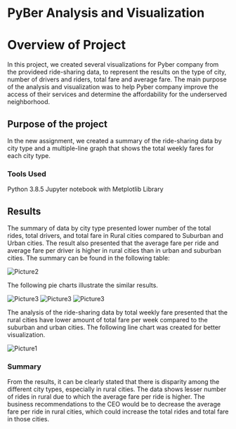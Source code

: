 # PyBer Analysis and Visualization


# Overview of Project
In this project, we created several visualizations for Pyber company from the provideed ride-sharing data, to represent the results on the type of city, number of drivers and riders, total fare and average fare. The main purpose of the analysis and visualization was to help Pyber company improve the access of their services and determine the affordability for the underserved neighborhood.

## Purpose of the project
In the new assignment, we created a summary of the ride-sharing data by city type and a multiple-line graph that shows the total weekly fares for each city type. 

### Tools Used

Python 3.8.5 
Jupyter notebook with Metplotlib Library


## Results

The summary of data by city type presented lower number of the total rides, total drivers, and total fare in Rural cities compared to Suburban and Urban cities. The result also presented that the average fare per ride and average fare per driver is higher in rural cities than in urban and suburban cities. 
The summary can be found in the following table:

![Picture2](https://user-images.githubusercontent.com/79213116/119163891-d979dd80-ba29-11eb-9e8c-7686e1cf0a4e.png)

The following pie charts illustrate the similar results.

![Picture3](https://user-images.githubusercontent.com/79213116/119165360-68d3c080-ba2b-11eb-8f3d-33a285545a14.png)
![Picture3](https://user-images.githubusercontent.com/79213116/119165361-68d3c080-ba2b-11eb-8874-75a23e690590.png)
![Picture3](https://user-images.githubusercontent.com/79213116/119165359-683b2a00-ba2b-11eb-8ac4-3a0f9641cb37.png)



The analysis of the ride-sharing data by total weekly fare presented that the rural cities have lower amount of total fare per week compared to the suburban and urban cities. The following line chart was created for better visualization.

![Picture1](https://user-images.githubusercontent.com/79213116/119163819-c49d4a00-ba29-11eb-8c26-9972f7346aa8.png)


### Summary 
From the results, it can be clearly stated that there is disparity among the different city types, especially in rural cities. The data shows lesser number of rides in rural due to which the average fare per ride is higher. 
The business recommendations to the CEO would be to decrease the average fare per ride in rural cities, which could increase the total rides and total fare in those cities. 
